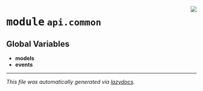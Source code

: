 <!-- markdownlint-disable -->

<a href="../../../src/switch/api/common/__init__.py#L0"><img align="right" src="https://img.shields.io/badge/-source-cccccc?style=flat-square"/></a>

# <kbd>module</kbd> `api.common`




**Global Variables**
---------------
- **models**
- **events**




---

_This file was automatically generated via [lazydocs](https://github.com/ml-tooling/lazydocs)._
